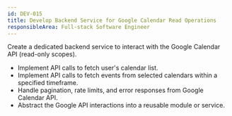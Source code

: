```yaml
---
id: DEV-015
title: Develop Backend Service for Google Calendar Read Operations
responsibleArea: Full-stack Software Engineer
---
```

Create a dedicated backend service to interact with the Google Calendar API (read-only scopes).
*   Implement API calls to fetch user's calendar list.
*   Implement API calls to fetch events from selected calendars within a specified timeframe.
*   Handle pagination, rate limits, and error responses from Google Calendar API.
*   Abstract the Google API interactions into a reusable module or service.